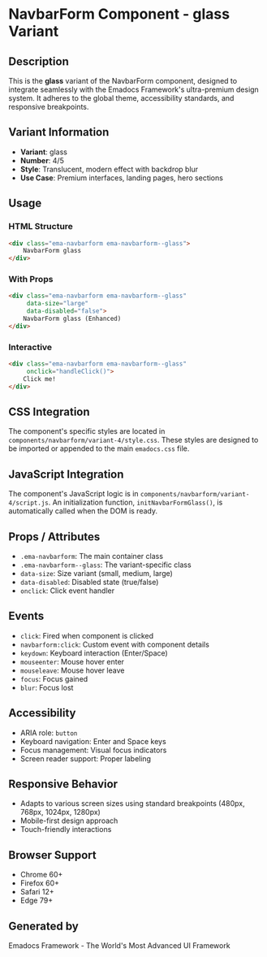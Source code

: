 # NavbarForm Component - glass Variant

## Description
This is the **glass** variant of the NavbarForm component, designed to integrate seamlessly with the Emadocs Framework's ultra-premium design system. It adheres to the global theme, accessibility standards, and responsive breakpoints.

## Variant Information
- **Variant**: glass
- **Number**: 4/5
- **Style**: Translucent, modern effect with backdrop blur
- **Use Case**: Premium interfaces, landing pages, hero sections

## Usage

### HTML Structure
```html
<div class="ema-navbarform ema-navbarform--glass">
    NavbarForm glass
</div>
```

### With Props
```html
<div class="ema-navbarform ema-navbarform--glass" 
     data-size="large" 
     data-disabled="false">
    NavbarForm glass (Enhanced)
</div>
```

### Interactive
```html
<div class="ema-navbarform ema-navbarform--glass" 
     onclick="handleClick()">
    Click me!
</div>
```

## CSS Integration
The component's specific styles are located in `components/navbarform/variant-4/style.css`. These styles are designed to be imported or appended to the main `emadocs.css` file.

## JavaScript Integration
The component's JavaScript logic is in `components/navbarform/variant-4/script.js`. An initialization function, `initNavbarFormGlass()`, is automatically called when the DOM is ready.

## Props / Attributes
- `.ema-navbarform`: The main container class
- `.ema-navbarform--glass`: The variant-specific class
- `data-size`: Size variant (small, medium, large)
- `data-disabled`: Disabled state (true/false)
- `onclick`: Click event handler

## Events
- `click`: Fired when component is clicked
- `navbarform:click`: Custom event with component details
- `keydown`: Keyboard interaction (Enter/Space)
- `mouseenter`: Mouse hover enter
- `mouseleave`: Mouse hover leave
- `focus`: Focus gained
- `blur`: Focus lost

## Accessibility
- ARIA role: `button`
- Keyboard navigation: Enter and Space keys
- Focus management: Visual focus indicators
- Screen reader support: Proper labeling

## Responsive Behavior
- Adapts to various screen sizes using standard breakpoints (480px, 768px, 1024px, 1280px)
- Mobile-first design approach
- Touch-friendly interactions

## Browser Support
- Chrome 60+
- Firefox 60+
- Safari 12+
- Edge 79+

## Generated by
Emadocs Framework - The World's Most Advanced UI Framework
